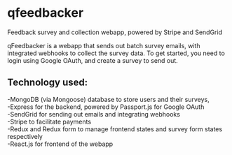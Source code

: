 # qfeedbacker
Feedback survey and collection webapp, powered by Stripe and SendGrid

qFeedbacker is a webapp that sends out batch survey emails, with integrated webhooks to collect the survey data. To get started, you need to login using Google OAuth, and create a survey to send out. 

## Technology used: 
-MongoDB (via Mongoose) database to store users and their surveys,<br>
-Express for the backend, powered by Passport.js for Google OAuth<br>
-SendGrid for sending out emails and integrating webhooks<br>
-Stripe to facilitate payments<br>
-Redux and Redux form to manage frontend states and survey form states respectively<br>
-React.js for frontend of the webapp

       
       
